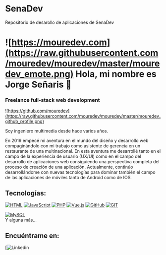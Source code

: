 # SenaDev
Repositorio de desarollo de aplicaciones de SenaDev

# ![https://mouredev.com](https://raw.githubusercontent.com/mouredev/mouredev/master/mouredev_emote.png) Hola, mi nombre es Jorge Señaris 👋
### Freelance full-stack web development

![https://github.com/mouredev](https://raw.githubusercontent.com/mouredev/mouredev/master/mouredev_github_profile.png)

Soy ingeniero multimedia desde hace varios años.

En 2019 empecé mi aventura en el mundo del diseño y desarrollo web compaginándolo con mi trabajo como asistente de gerencia en un restaurante de una multinacional. En esta aventura me desarrollé tanto en el campo de la experiencia de usuario (UX/UI) como en el campo del desarrollo de aplicaciones web consiguiendo una perspectiva completa del proceso de creación de una aplicación. Actualmente, continúo desarrollándome con nuevas tecnologías para dominar también el campo de las aplicaciones de móviles tanto de Android como de IOS.
  


## Tecnologías:

[![HTML]([https://img.shields.io/badge/HTML5-E34F26?style=for-the-badge&logo=html5&logoColor=white)]()
[![JavaScript](https://img.shields.io/badge/JavaScript-F7DF1E?style=for-the-badge&logo=javascript&logoColor=white&labelColor=101010)]()
[![PHP](https://img.shields.io/badge/PHP-777BB4?style=for-the-badge&logo=php&logoColor=white)]()
[![Vue.js](https://img.shields.io/badge/Vue.js-35495E?style=for-the-badge&logo=vuedotjs&logoColor=4FC08D)]()
[![GitHub](https://img.shields.io/badge/GitHub-100000?style=for-the-badge&logo=github&logoColor=white)]()
[![GIT](https://img.shields.io/badge/GIT-E44C30?style=for-the-badge&logo=git&logoColor=white)]()
</br>

[![MySQL](https://img.shields.io/badge/MySQL-4479A1?style=for-the-badge&logo=mysql&logoColor=white&labelColor=101010)]()
</br>
Y alguna más...

## Encuéntrame en:

[![Linkedin](	https://img.shields.io/badge/LinkedIn-0077B5?style=for-the-badge&logo=linkedin&logoColor=white)

